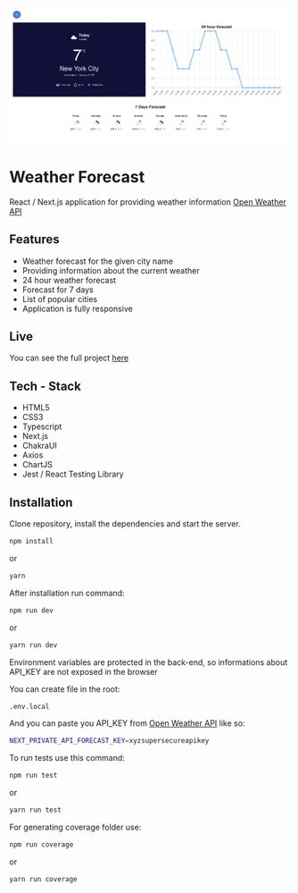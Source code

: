 ![alt text](https://github.com/Marek-Barela/Weather-App/blob/main/public/project-image.png?raw=true)

# Weather Forecast

React / Next.js application for providing weather information [Open Weather API](https://openweathermap.org/api)

## Features

- Weather forecast for the given city name
- Providing information about the current weather
- 24 hour weather forecast
- Forecast for 7 days
- List of popular cities
- Application is fully responsive

## Live

You can see the full project [here](https://weather-forecast-next.herokuapp.com/)

## Tech - Stack

- HTML5
- CSS3
- Typescript
- Next.js
- ChakraUI
- Axios
- ChartJS
- Jest / React Testing Library

## Installation

Clone repository, install the dependencies and start the server.

```sh
npm install
```

or

```sh
yarn
```

After installation run command:

```sh
npm run dev
```

or

```sh
yarn run dev
```

Environment variables are protected in the back-end, so informations about API_KEY are not exposed in the browser

You can create file in the root:

```sh
.env.local
```

And you can paste you API_KEY from [Open Weather API](https://openweathermap.org/api) like so:

```sh
NEXT_PRIVATE_API_FORECAST_KEY=xyzsupersecureapikey
```

To run tests use this command:

```sh
npm run test
```

or

```sh
yarn run test
```

For generating coverage folder use:

```sh
npm run coverage
```

or

```sh
yarn run coverage
```
